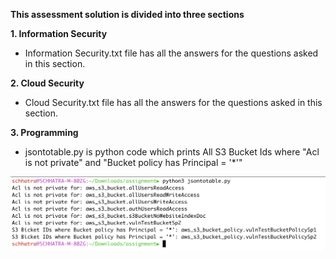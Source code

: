 **This assessment solution is divided into three sections**

**1. Information Security**
- Information Security.txt file has all the answers for the questions asked in this section.

**2. Cloud Security**
- Cloud Security.txt file has all the answers for the questions asked in this section.

**3. Programming**
- jsontotable.py is python code which prints All S3 Bucket Ids where "Acl is not private" and "Bucket policy has Principal = '*'"

![This is an image](https://github.com/sagarchhatrala/Assignment/blob/main/programming.png)
